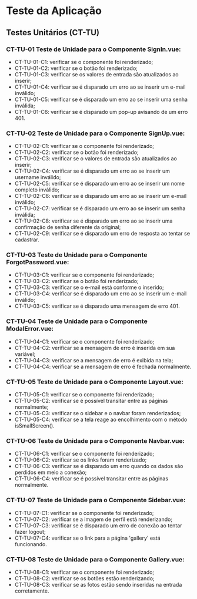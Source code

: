 # Teste da Aplicação

## Testes Unitários (CT-TU)

### CT-TU-01 Teste de Unidade para o Componente SignIn.vue:

* CT-TU-01-C1: verificar se o componente foi renderizado;
* CT-TU-01-C2: verificar se o botão foi renderizado;
* CT-TU-01-C3: verificar se os valores de entrada são atualizados ao inserir;
* CT-TU-01-C4: verificar se é disparado um erro ao se inserir um e-mail inválido;
* CT-TU-01-C5: verificar se é disparado um erro ao se inserir uma senha inválida;
* CT-TU-01-C6: verificar se é disparado um pop-up avisando de um erro 401.

### CT-TU-02 Teste de Unidade para o Componente SignUp.vue:

* CT-TU-02-C1: verificar se o componente foi renderizado;
* CT-TU-02-C2: verificar se o botão foi renderizado;
* CT-TU-02-C3: verificar se o valores de entrada são atualizados ao inserir;
* CT-TU-02-C4: verificar se é disparado um erro ao se inserir um username inválido;
* CT-TU-02-C5: verificar se é disparado um erro ao se inserir um nome completo inválido;
* CT-TU-02-C6: verificar se é disparado um erro ao se inserir um e-mail inválido;
* CT-TU-02-C7: verificar se é disparado um erro ao se inserir um senha inválida;
* CT-TU-02-C8: verificar se é disparado um erro ao se inserir uma confirmação de senha
               diferente da original;
* CT-TU-02-C9: verificar se é disparado um erro de resposta ao tentar se cadastrar.

### CT-TU-03 Teste de Unidade para o Componente ForgotPassword.vue:

* CT-TU-03-C1: verificar se o componente foi renderizado;
* CT-TU-03-C2: verificar se o botão foi renderizado;
* CT-TU-03-C3: verificar se o e-mail está conforme o inserido;
* CT-TU-03-C4: verificar se é disparado um erro ao se inserir um e-mail inválido;
* CT-TU-03-C5: verificar se é disparado uma mensagem de erro 401.

### CT-TU-04 Teste de Unidade para o Componente ModalError.vue:

* CT-TU-04-C1: verificar se o componente foi renderizado;
* CT-TU-04-C2: verificar se a mensagem de erro é inserida em sua variável;
* CT-TU-04-C3: verificar se a mensagem de erro é exibida na tela;
* CT-TU-04-C4: verificar se a mensagem de erro é fechada normalmente.

### CT-TU-05 Teste de Unidade para o Componente Layout.vue:

* CT-TU-05-C1: verificar se o componente foi renderizado;
* CT-TU-05-C2: verificar se é possível transitar entre as páginas normalmente;
* CT-TU-05-C3: verificar se o sidebar e o navbar foram renderizados;
* CT-TU-05-C4: verificar se a tela reage ao encolhimento com o método isSmallScreen().

### CT-TU-06 Teste de Unidade para o Componente Navbar.vue:

* CT-TU-06-C1: verificar se o componente foi renderizado;
* CT-TU-06-C2: verificar se os links foram renderizado;
* CT-TU-06-C3: verificar se é disparado um erro quando os dados são perdidos em meio a
               conexão;
* CT-TU-06-C4: verificar se é possível transitar entre as páginas normalmente.

### CT-TU-07 Teste de Unidade para o Componente Sidebar.vue:

* CT-TU-07-C1: verificar se o componente foi renderizado;
* CT-TU-07-C2: verificar se a imagem de perfil está renderizando;
* CT-TU-07-C3: verificar se é disparado um erro de conexão ao tentar fazer logout;
* CT-TU-07-C4: verificar se o link para a página 'gallery' está funcionando.

### CT-TU-08 Teste de Unidade para o Componente Gallery.vue:

* CT-TU-08-C1: verificar se o componente foi renderizado;
* CT-TU-08-C2: verificar se os botões estão renderizando;
* CT-TU-08-C3: verificar se as fotos estão sendo inseridas na entrada corretamente.

